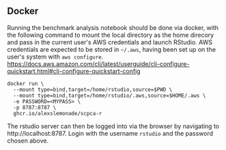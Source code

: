 ## Docker

Running the benchmark analysis notebook should be done via docker, with the following command to mount the local directory as the home direcory and pass in the current user's AWS credentials and launch RStudio.
AWS credentials are expected to be stored in `~/.aws`, having been set up on the user's  system with `aws configure`.
https://docs.aws.amazon.com/cli/latest/userguide/cli-configure-quickstart.html#cli-configure-quickstart-config

```
docker run \
  --mount type=bind,target=/home/rstudio,source=$PWD \
  --mount type=bind,target=/home/rstudio/.aws,source=$HOME/.aws \
  -e PASSWORD=<MYPASS> \
  -p 8787:8787 \
  ghcr.io/alexslemonade/scpca-r
```

The rstudio server can then be logged into via the browser by navigating to http://localhost:8787.
Login with the username `rstudio` and the password chosen above.